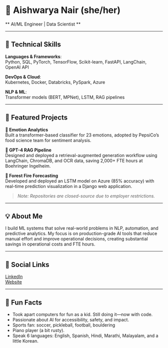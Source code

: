 # 👋 Aishwarya Nair (she/her)  
** AI/ML Engineer | Data Scientist **

---

## 🔧 Technical Skills  
**Languages & Frameworks**:  
Python, SQL, PyTorch, TensorFlow, Scikit-learn, FastAPI, LangChain, OpenAI API  

**DevOps & Cloud**:  
Kubernetes, Docker, Databricks, PySpark, Azure  

**NLP & ML**:  
Transformer models (BERT, MPNet), LSTM, RAG pipelines  

---

## 🚀 Featured Projects  

**🔹 Emotion Analytics**  
Built a transformer-based classifier for 23 emotions, adopted by PepsiCo’s food science team for sentiment analysis.

**🔹 GPT-4 RAG Pipeline**  
Designed and deployed a retrieval-augmented generation workflow using LangChain, ChromaDB, and OCR data, saving 2,000+ FTE hours at Boehringer Ingelheim.

**🔹 Forest Fire Forecasting**  
Developed and deployed an LSTM model on Azure (85% accuracy) with real-time prediction visualization in a Django web application.

> *Note: Repositories are closed-source due to employer restrictions.*

---

## 💡 About Me  
I build ML systems that solve real-world problems in NLP, automation, and predictive analytics. My focus is on production-grade AI tools that reduce manual effort and improve operational decisions, creating substantial savings in operational costs and FTE hours.

---

## 🔗 Social Links  
[LinkedIn](https://linkedin.com/in/aishwaryaanair)  
[Website](https://aishwaryanair.me)

---

## 🎯 Fun Facts  
- Took apart computers for fun as a kid. Still doing it—now with code.  
- Passionate about AI for accessibility, safety, and impact.  
- Sports fan: soccer, pickleball, football, bouldering  
- Piano player (a bit rusty).  
- Speak 6 languages: English, Spanish, Hindi, Marathi, Malayalam, and a little Korean.
